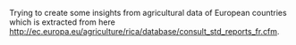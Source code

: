 Trying to create some insights from agricultural data of European countries which is extracted from here http://ec.europa.eu/agriculture/rica/database/consult_std_reports_fr.cfm.
